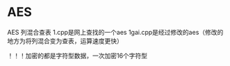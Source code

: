 # AES
AES 列混合查表
1.cpp是网上查找的一个aes
1gai.cpp是经过修改的aes（修改的地方为将列混合变为查表，运算速度更快）

！！！加密的都是字符型数据，一次加密16个字符型

